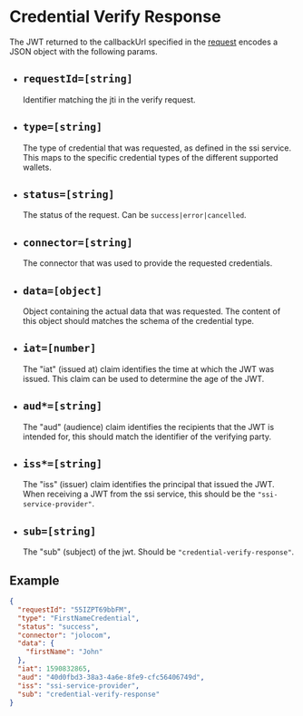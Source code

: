 # Credential Verify Response
The JWT returned to the callbackUrl specified in the [request](./jwt-credential-verify-request) encodes a JSON object with the following params. 

-  ## `requestId=[string]`
    Identifier matching the jti in the verify request.

-  ## `type=[string]`
    The type of credential that was requested, as defined in the ssi service. This maps to the specific credential types of the different supported wallets.

-  ## `status=[string]`
    The status of the request. Can be `success|error|cancelled`.

-  ## `connector=[string]`
    The connector that was used to provide the requested credentials.

-  ## `data=[object]`
    Object containing the actual data that was requested. The content of this object should matches the schema of the credential type.

-  ## `iat=[number]`
    The "iat" (issued at) claim identifies the time at which the JWT was issued.  This claim can be used to determine the age of the JWT.

-  ## `aud*=[string]`
    The "aud" (audience) claim identifies the recipients that the JWT is intended for, this should match the identifier of the verifying party.

-  ## `iss*=[string]`
    The "iss" (issuer) claim identifies the principal that issued the JWT. When receiving a JWT from the ssi service, this should be the `"ssi-service-provider"`.

-  ## `sub=[string]`
    The "sub" (subject) of the jwt. Should be `"credential-verify-response"`.

## Example
```json
{
  "requestId": "55IZPT69bbFM",
  "type": "FirstNameCredential",
  "status": "success",
  "connector": "jolocom",
  "data": {
    "firstName": "John"
  },
  "iat": 1590832865,
  "aud": "40d0fbd3-38a3-4a6e-8fe9-cfc56406749d",
  "iss": "ssi-service-provider",
  "sub": "credential-verify-response"
}
```